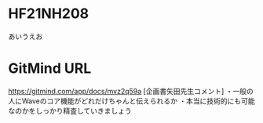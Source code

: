 # HF21NH208
あいうえお
# GitMind URL
https://gitmind.com/app/docs/mvz2q59a
[企画書矢田先生コメント]
・一般の人にWaveのコア機能がどれだけちゃんと伝えられるか
・本当に技術的にも可能なのかをしっかり精査していきましょう